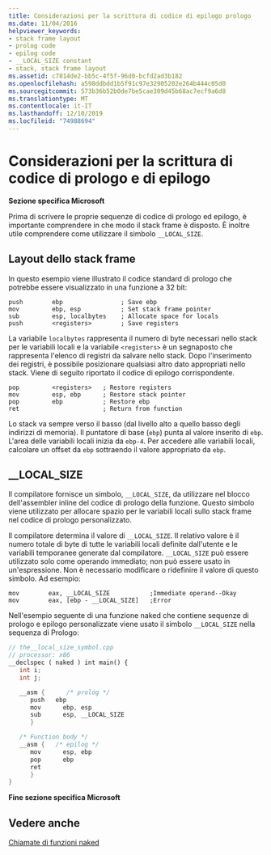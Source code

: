```yaml
---
title: Considerazioni per la scrittura di codice di epilogo prologo
ms.date: 11/04/2016
helpviewer_keywords:
- stack frame layout
- prolog code
- epilog code
- __LOCAL_SIZE constant
- stack, stack frame layout
ms.assetid: c7814de2-bb5c-4f5f-96d0-bcfd2ad3b182
ms.openlocfilehash: a598ddbdd1b5f91c97e32905202e264b444c05d0
ms.sourcegitcommit: 573b36b52b0de7be5cae309d45b68ac7ecf9a6d8
ms.translationtype: MT
ms.contentlocale: it-IT
ms.lasthandoff: 12/10/2019
ms.locfileid: "74988694"
---
```

# <a name="considerations-for-writing-prologepilog-code"></a>Considerazioni per la scrittura di codice di prologo e di epilogo

**Sezione specifica Microsoft**

Prima di scrivere le proprie sequenze di codice di prologo ed epilogo, è importante comprendere in che modo il stack frame è disposto. È inoltre utile comprendere come utilizzare il simbolo `__LOCAL_SIZE`.

##  <a name="_pluslang_c.2b2b_.stack_frame_layout"></a>Layout dello stack frame

In questo esempio viene illustrato il codice standard di prologo che potrebbe essere visualizzato in una funzione a 32 bit:

```
push        ebp                ; Save ebp
mov         ebp, esp           ; Set stack frame pointer
sub         esp, localbytes    ; Allocate space for locals
push        <registers>        ; Save registers
```

La variabile `localbytes` rappresenta il numero di byte necessari nello stack per le variabili locali e la variabile `<registers>` è un segnaposto che rappresenta l'elenco di registri da salvare nello stack. Dopo l'inserimento dei registri, è possibile posizionare qualsiasi altro dato appropriati nello stack. Viene di seguito riportato il codice di epilogo corrispondente.

```
pop         <registers>   ; Restore registers
mov         esp, ebp      ; Restore stack pointer
pop         ebp           ; Restore ebp
ret                       ; Return from function
```

Lo stack va sempre verso il basso (dal livello alto a quello basso degli indirizzi di memoria). Il puntatore di base (`ebp`) punta al valore inserito di `ebp`. L'area delle variabili locali inizia da `ebp-4`. Per accedere alle variabili locali, calcolare un offset da `ebp` sottraendo il valore appropriato da `ebp`.

##  <a name="_pluslang___local_size"></a> __LOCAL_SIZE

Il compilatore fornisce un simbolo, `__LOCAL_SIZE`, da utilizzare nel blocco dell'assembler inline del codice di prologo della funzione. Questo simbolo viene utilizzato per allocare spazio per le variabili locali sullo stack frame nel codice di prologo personalizzato.

Il compilatore determina il valore di `__LOCAL_SIZE`. Il relativo valore è il numero totale di byte di tutte le variabili locali definite dall'utente e le variabili temporanee generate dal compilatore. `__LOCAL_SIZE` può essere utilizzato solo come operando immediato; non può essere usato in un'espressione. Non è necessario modificare o ridefinire il valore di questo simbolo. Ad esempio:

```
mov        eax, __LOCAL_SIZE           ;Immediate operand--Okay
mov        eax, [ebp - __LOCAL_SIZE]   ;Error
```

Nell'esempio seguente di una funzione naked che contiene sequenze di prologo e epilogo personalizzate viene usato il simbolo `__LOCAL_SIZE` nella sequenza di Prologo:

```cpp
// the__local_size_symbol.cpp
// processor: x86
__declspec ( naked ) int main() {
   int i;
   int j;

   __asm {      /* prolog */
      push   ebp
      mov      ebp, esp
      sub      esp, __LOCAL_SIZE
      }

   /* Function body */
   __asm {   /* epilog */
      mov      esp, ebp
      pop      ebp
      ret
      }
}
```

**Fine sezione specifica Microsoft**

## <a name="see-also"></a>Vedere anche

[Chiamate di funzioni naked](../cpp/naked-function-calls.md)
